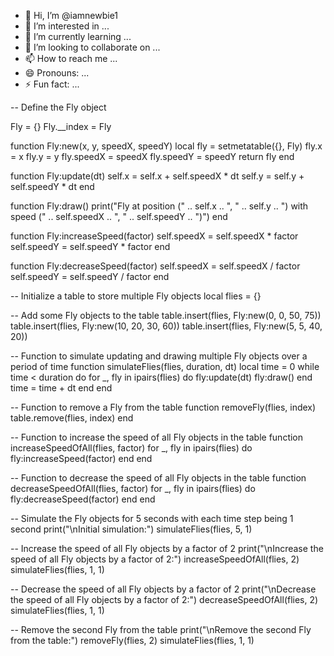 - 👋 Hi, I’m @iamnewbie1
- 👀 I’m interested in ...
- 🌱 I’m currently learning ...
- 💞️ I’m looking to collaborate on ...
- 📫 How to reach me ...
- 😄 Pronouns: ...
- ⚡ Fun fact: ...

<!---
iamnewbie1/iamnewbie1 is a ✨ special ✨ repository because its `README.md` (this file) appears on your GitHub profile.
You can click the Preview link to take a look at your changes.
--->-- Define the Fly object
Fly = {}
Fly.__index = Fly

function Fly:new(x, y, speedX, speedY)
    local fly = setmetatable({}, Fly)
    fly.x = x
    fly.y = y
    fly.speedX = speedX
    fly.speedY = speedY
    return fly
end

function Fly:update(dt)
    self.x = self.x + self.speedX * dt
    self.y = self.y + self.speedY * dt
end

function Fly:draw()
    print("Fly at position (" .. self.x .. ", " .. self.y .. ") with speed (" .. self.speedX .. ", " .. self.speedY .. ")")
end

function Fly:increaseSpeed(factor)
    self.speedX = self.speedX * factor
    self.speedY = self.speedY * factor
end

function Fly:decreaseSpeed(factor)
    self.speedX = self.speedX / factor
    self.speedY = self.speedY / factor
end

-- Initialize a table to store multiple Fly objects
local flies = {}

-- Add some Fly objects to the table
table.insert(flies, Fly:new(0, 0, 50, 75))
table.insert(flies, Fly:new(10, 20, 30, 60))
table.insert(flies, Fly:new(5, 5, 40, 20))

-- Function to simulate updating and drawing multiple Fly objects over a period of time
function simulateFlies(flies, duration, dt)
    local time = 0
    while time < duration do
        for _, fly in ipairs(flies) do
            fly:update(dt)
            fly:draw()
        end
        time = time + dt
    end
end

-- Function to remove a Fly from the table
function removeFly(flies, index)
    table.remove(flies, index)
end

-- Function to increase the speed of all Fly objects in the table
function increaseSpeedOfAll(flies, factor)
    for _, fly in ipairs(flies) do
        fly:increaseSpeed(factor)
    end
end

-- Function to decrease the speed of all Fly objects in the table
function decreaseSpeedOfAll(flies, factor)
    for _, fly in ipairs(flies) do
        fly:decreaseSpeed(factor)
    end
end

-- Simulate the Fly objects for 5 seconds with each time step being 1 second
print("\nInitial simulation:")
simulateFlies(flies, 5, 1)

-- Increase the speed of all Fly objects by a factor of 2
print("\nIncrease the speed of all Fly objects by a factor of 2:")
increaseSpeedOfAll(flies, 2)
simulateFlies(flies, 1, 1)

-- Decrease the speed of all Fly objects by a factor of 2
print("\nDecrease the speed of all Fly objects by a factor of 2:")
decreaseSpeedOfAll(flies, 2)
simulateFlies(flies, 1, 1)

-- Remove the second Fly from the table
print("\nRemove the second Fly from the table:")
removeFly(flies, 2)
simulateFlies(flies, 1, 1)
